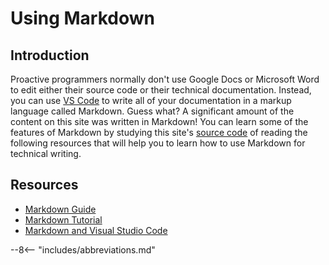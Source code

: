 # Using Markdown

## Introduction

Proactive programmers normally don't use Google Docs or Microsoft Word to edit
either their source code or their technical documentation. Instead, you can use
[VS Code](../technical-skills/using-vscode.md) to write all of your
documentation in a markup language called Markdown. Guess what? A significant
amount of the content on this site was written in Markdown! You can learn some
of the features of Markdown by studying this site's [source
code](https://github.com/ProactiveProgrammers/www.proactiveprogrammers.com) of
reading the following resources that will help you to learn how to use
Markdown for technical writing.

## Resources

- [Markdown Guide](https://www.markdownguide.org/)
- [Markdown Tutorial](https://www.markdowntutorial.com/)
- [Markdown and Visual Studio Code](https://code.visualstudio.com/docs/languages/markdown)

--8<-- "includes/abbreviations.md"

